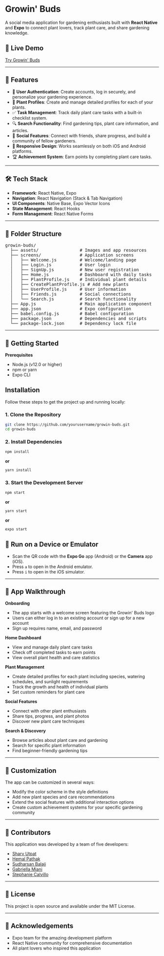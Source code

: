 # Growin' Buds
A social media application for gardening enthusiasts built with **React Native** and **Expo** to connect plant lovers, track plant care, and share gardening knowledge.

## 🌱 Live Demo
[Try Growin' Buds](https://growin-buds-demo.example.com/) <!-- Replace with your actual deployment link when available -->

---

## 🚀 Features
- 👤 **User Authentication**: Create accounts, log in securely, and personalize your gardening experience.
- 🌿 **Plant Profiles**: Create and manage detailed profiles for each of your plants.
- ✅ **Task Management**: Track daily plant care tasks with a built-in checklist system.
- 🔍 **Search Functionality**: Find gardening tips, plant care information, and articles.
- 👥 **Social Features**: Connect with friends, share progress, and build a community of fellow gardeners.
- 📱 **Responsive Design**: Works seamlessly on both iOS and Android platforms.
- 🏆 **Achievement System**: Earn points by completing plant care tasks.

---

## 🛠️ Tech Stack
- **Framework**: React Native, Expo
- **Navigation**: React Navigation (Stack & Tab Navigation)
- **UI Components**: Native Base, Expo Vector Icons
- **State Management**: React Hooks
- **Form Management**: React Native Forms

---

## 📁 Folder Structure
<pre lang="markdown">
growin-buds/
  ├── assets/                # Images and app resources
  ├── screens/               # Application screens
  │   ├── Welcome.js         # Welcome/landing page
  │   ├── Login.js           # User login
  │   ├── SignUp.js          # New user registration
  │   ├── Home.js            # Dashboard with daily tasks
  │   ├── PlantProfile.js    # Individual plant details
  │   ├── CreatePlantProfile.js # Add new plants
  │   ├── UserProfile.js     # User information
  │   ├── Friends.js         # Social connections
  │   └── Search.js          # Search functionality
  ├── App.js                 # Main application component
  ├── app.json               # Expo configuration
  ├── babel.config.js        # Babel configuration
  ├── package.json           # Dependencies and scripts
  └── package-lock.json      # Dependency lock file
</pre>

---

## 🚀 Getting Started

**Prerequisites**

* Node.js (v12.0 or higher)
* npm or yarn
* Expo CLI

## Installation

Follow these steps to get the project up and running locally:

### 1. Clone the Repository

```bash
git clone https://github.com/yourusername/growin-buds.git
cd growin-buds
```

### 2. Install Dependencies

```bash
npm install
```

**or**

```bash
yarn install
```

### 3. Start the Development Server

```bash
npm start
```

**or**

```bash
yarn start
```

**or**

```bash
expo start
```

## 📱 Run on a Device or Emulator

- Scan the QR code with the **Expo Go** app (Android) or the **Camera** app (iOS).
- Press `a` to open in the Android emulator.
- Press `i` to open in the iOS simulator.

---

## 📱 App Walkthrough

**Onboarding**
- The app starts with a welcome screen featuring the Growin' Buds logo
- Users can either log in to an existing account or sign up for a new account
- Sign up requires name, email, and password

**Home Dashboard**
- View and manage daily plant care tasks
- Check off completed tasks to earn points
- View overall plant health and care statistics

**Plant Management**
- Create detailed profiles for each plant including species, watering schedules, and sunlight requirements
- Track the growth and health of individual plants
- Set custom reminders for plant care

**Social Features**
- Connect with other plant enthusiasts
- Share tips, progress, and plant photos
- Discover new plant care techniques

**Search & Discovery**
- Browse articles about plant care and gardening
- Search for specific plant information
- Find beginner-friendly gardening tips

---

## 🔧 Customization

The app can be customized in several ways:

* Modify the color scheme in the style definitions
* Add new plant species and care recommendations
* Extend the social features with additional interaction options
* Create custom achievement systems for your specific gardening community

---

## 👥 Contributors

This application was developed by a team of five developers:
- [Sharv Utpat](https://github.com/sutpat1)
- [Hemal Pathak](https://github.com/hxpathak)
- [Sudharsan Balaji](https://github.com/sudh-balaji)
- [Gabriella Miani](https://github.com/gmiani)
- [Stephanie Calvillo](https://github.com/StarriiChii)

---

## 📄 License

This project is open source and available under the MIT License.

---

## 🤝 Acknowledgements

* Expo team for the amazing development platform
* React Native community for comprehensive documentation
* All plant lovers who inspired this application
